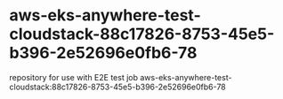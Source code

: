 # aws-eks-anywhere-test-cloudstack-88c17826-8753-45e5-b396-2e52696e0fb6-78
repository for use with E2E test job aws-eks-anywhere-test-cloudstack:88c17826-8753-45e5-b396-2e52696e0fb6-78
